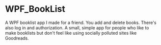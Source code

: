 # WPF_BookList
A WPF booklist app I made for a friend. You add and delete books. There's also log in and authorization. A small, simple app for people who like to make booklists but don't feel like using socially polluted sites like Goodreads.
